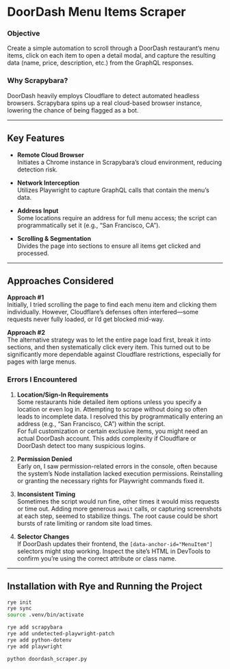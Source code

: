# DoorDash Menu Items Scraper

### Objective
Create a simple automation to scroll through a DoorDash restaurant’s menu items, click on each item to open a detail modal, and capture the resulting data (name, price, description, etc.) from the GraphQL responses.

### Why Scrapybara?
DoorDash heavily employs Cloudflare to detect automated headless browsers. Scrapybara spins up a real cloud-based browser instance, lowering the chance of being flagged as a bot.

---

## Key Features

- **Remote Cloud Browser**  
  Initiates a Chrome instance in Scrapybara’s cloud environment, reducing detection risk.

- **Network Interception**  
  Utilizes Playwright to capture GraphQL calls that contain the menu’s data.

- **Address Input**  
  Some locations require an address for full menu access; the script can programmatically set it (e.g., “San Francisco, CA”).

- **Scrolling & Segmentation**  
  Divides the page into sections to ensure all items get clicked and processed.

---

## Approaches Considered

**Approach #1**  
Initially, I tried scrolling the page to find each menu item and clicking them individually. However, Cloudflare’s defenses often interfered—some requests never fully loaded, or I’d get blocked mid-way.

**Approach #2**  
The alternative strategy was to let the entire page load first, break it into sections, and then systematically click every item. This turned out to be significantly more dependable against Cloudflare restrictions, especially for pages with large menus.

### Errors I Encountered

1. **Location/Sign-In Requirements**  
   Some restaurants hide detailed item options unless you specify a location or even log in. Attempting to scrape without doing so often leads to incomplete data. I resolved this by programmatically entering an address (e.g., “San Francisco, CA”) within the script.  
   For full customization or certain exclusive items, you might need an actual DoorDash account. This adds complexity if Cloudflare or DoorDash detect too many suspicious logins.

2. **Permission Denied**  
   Early on, I saw permission-related errors in the console, often because the system’s Node installation lacked execution permissions. Reinstalling or granting the necessary rights for Playwright commands fixed it.

3. **Inconsistent Timing**  
   Sometimes the script would run fine, other times it would miss requests or time out. Adding more generous `await` calls, or capturing screenshots at each step, seemed to stabilize things. The root cause could be short bursts of rate limiting or random site load times.

4. **Selector Changes**  
   If DoorDash updates their frontend, the `[data-anchor-id="MenuItem"]` selectors might stop working. Inspect the site’s HTML in DevTools to confirm you’re using the correct attribute or class name.

---

## Installation with Rye and Running the Project

```bash
rye init
rye sync
source .venv/bin/activate

rye add scrapybara
rye add undetected-playwright-patch
rye add python-dotenv
rye add playwright

python doordash_scraper.py

